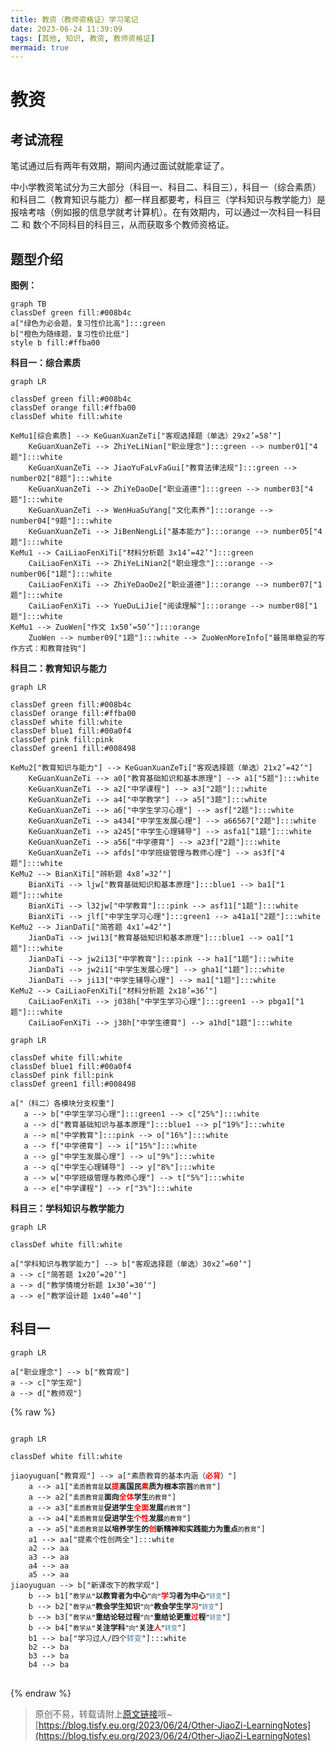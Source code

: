 ```yaml
---
title: 教资（教师资格证）学习笔记
date: 2023-06-24 11:39:09
tags: [其他, 知识, 教资, 教师资格证]
mermaid: true
---
```


# 教资

## 考试流程

笔试通过后有两年有效期，期间内通过面试就能拿证了。

中小学教资笔试分为三大部分（科目一、科目二、科目三），科目一（综合素质）和科目二（教育知识与能力）都一样且都要考，科目三（学科知识与教学能力）是报啥考啥（例如报的信息学就考计算机）。在有效期内，可以通过一次科目一科目二 和 数个不同科目的科目三，从而获取多个教师资格证。

## 题型介绍

**图例：**

```mermaid
graph TB
classDef green fill:#008b4c
a["绿色为必会题，复习性价比高"]:::green
b["橙色为随缘题，复习性价比低"]
style b fill:#ffba00
```

**科目一：综合素质**

```mermaid
graph LR

classDef green fill:#008b4c
classDef orange fill:#ffba00
classDef white fill:white

KeMu1[综合素质] --> KeGuanXuanZeTi["客观选择题（单选）29x2’=58’"]
    KeGuanXuanZeTi --> ZhiYeLiNian["职业理念"]:::green --> number01["4题"]:::white
    KeGuanXuanZeTi --> JiaoYuFaLvFaGui["教育法律法规"]:::green --> number02["8题"]:::white
    KeGuanXuanZeTi --> ZhiYeDaoDe["职业道德"]:::green --> number03["4题"]:::white
    KeGuanXuanZeTi --> WenHuaSuYang["文化素养"]:::orange --> number04["9题"]:::white
    KeGuanXuanZeTi --> JiBenNengLi["基本能力"]:::orange --> number05["4题"]:::white
KeMu1 --> CaiLiaoFenXiTi["材料分析题 3x14’=42’"]:::green
    CaiLiaoFenXiTi --> ZhiYeLiNian2["职业理念"]:::orange --> number06["1题"]:::white
    CaiLiaoFenXiTi --> ZhiYeDaoDe2["职业道德"]:::orange --> number07["1题"]:::white
    CaiLiaoFenXiTi --> YueDuLiJie["阅读理解"]:::orange --> number08["1题"]:::white
KeMu1 --> ZuoWen["作文 1x50’=50’"]:::orange
    ZuoWen --> number09["1题"]:::white --> ZuoWenMoreInfo["最简单稳妥的写作方式：和教育挂钩"]
```

**科目二：教育知识与能力**

```mermaid
graph LR

classDef green fill:#008b4c
classDef orange fill:#ffba00
classDef white fill:white
classDef blue1 fill:#00a0f4
classDef pink fill:pink
classDef green1 fill:#008498

KeMu2["教育知识与能力"] --> KeGuanXuanZeTi["客观选择题（单选）21x2’=42’"]
    KeGuanXuanZeTi --> a0["教育基础知识和基本原理"] --> a1["5题"]:::white
    KeGuanXuanZeTi --> a2["中学课程"] --> a3["2题"]:::white
    KeGuanXuanZeTi --> a4["中学教学"] --> a5["3题"]:::white
    KeGuanXuanZeTi --> a6["中学生学习心理"] --> asf["2题"]:::white
    KeGuanXuanZeTi --> a434["中学生发展心理"] --> a66567["2题"]:::white
    KeGuanXuanZeTi --> a245["中学生心理辅导"] --> asfa1["1题"]:::white
    KeGuanXuanZeTi --> a56["中学德育"] --> a23f["2题"]:::white
    KeGuanXuanZeTi --> afds["中学班级管理与教师心理"] --> as3f["4题"]:::white
KeMu2 --> BianXiTi["辨析题 4x8’=32’"]
    BianXiTi --> ljw["教育基础知识和基本原理"]:::blue1 --> ba1["1题"]:::white
    BianXiTi --> l32jw["中学教育"]:::pink --> asf11["1题"]:::white
    BianXiTi --> jlf["中学生学习心理"]:::green1 --> a41a1["2题"]:::white
KeMu2 --> JianDaTi["简答题 4x1’=42’"]
    JianDaTi --> jwi13["教育基础知识和基本原理"]:::blue1 --> oa1["1题"]:::white
    JianDaTi --> jw2i13["中学教育"]:::pink --> ha1["1题"]:::white
    JianDaTi --> jw2i1["中学生发展心理"] --> gha1["1题"]:::white
    JianDaTi --> ji13["中学生辅导心理"] --> ma1["1题"]:::white
KeMu2 --> CaiLiaoFenXiTi["材料分析题 2x18’=36’"]
    CaiLiaoFenXiTi --> j038h["中学生学习心理"]:::green1 --> pbga1["1题"]:::white
    CaiLiaoFenXiTi --> j38h["中学生德育"] --> a1hd["1题"]:::white
```

```mermaid
graph LR

classDef white fill:white
classDef blue1 fill:#00a0f4
classDef pink fill:pink
classDef green1 fill:#008498

a["（科二）各模块分支权重"]
   a --> b["中学生学习心理"]:::green1 --> c["25%"]:::white
   a --> d["教育基础知识与基本原理"]:::blue1 --> p["19%"]:::white
   a --> m["中学教育"]:::pink --> o["16%"]:::white
   a --> f["中学德育"] --> i["15%"]:::white
   a --> g["中学生发展心理"] --> u["9%"]:::white
   a --> q["中学生心理辅导"] --> y["8%"]:::white
   a --> w["中学班级管理与教师心理"] --> t["5%"]:::white
   a --> e["中学课程"] --> r["3%"]:::white
```

**科目三：学科知识与教学能力**

```mermaid
graph LR

classDef white fill:white

a["学科知识与教学能力"] --> b["客观选择题（单选）30x2’=60’"]
a --> c["简答题 1x20’=20’"]
a --> d["教学情境分析题 1x30’=30’"]
a --> e["教学设计题 1x40’=40’"]
```

## 科目一

```mermaid
graph LR

a["职业理念"] --> b["教育观"]
a --> c["学生观"]
a --> d["教师观"]
```

{% raw %}
<pre>
<code class="mermaid">
graph LR

classDef white fill:white

jiaoyuguan["教育观"] --> a["素质教育的基本内涵（<b><span style='color: red'>必背</span></b>）"]
    a --> a1["<small>素质教育是</small><b>以<span style='color: red'>提</span>高国民<span style='color: red'>素</span>质为根本宗旨</b><small>的教育</small>"]
    a --> a2["<small>素质教育是</small><b>面向<span style='color: red'>全体</span>学生</b><small>的教育</small>"]
    a --> a3["<small>素质教育是</small><b>促进学生<span style='color: red'>全面</span>发展</b><small>的教育</small>"]
    a --> a4["<small>素质教育是</small><b>促进学生<span style='color: red'>个性</span>发展</b><small>的教育</small>"]
    a --> a5["<small>素质教育是</small><b>以培养学生的<span style='color: red'>创</span>新精神和实践能力为重点</b><small>的教育</small>"]
    a1 --> aa["提素个性创两全"]:::white
    a2 --> aa
    a3 --> aa
    a4 --> aa
    a5 --> aa
jiaoyuguan --> b["新课改下的教学观"]
    b --> b1["<small>教学从“</small><b>以教育者为中心</b><small>”向“</small><b><span style='color: red'>学</span>习者为中心</b><small>”<span style='color: #4079a0'>转变</span></small>"]
    b --> b2["<small>教学从“</small><b>教会学生知识</b><small>”向“</small><b>教会学生学<span style='color: red'>习</span></b><small>”<span style='color: #4079a0'>转变</span></small>"]
    b --> b3["<small>教学从“</small><b>重结论轻过程</b><small>”向“</small><b>重结论更重<span style='color: red'>过</span>程</b><small>”<span style='color: #4079a0'>转变</span></small>"]
    b --> b4["<small>教学从“</small><b>关注学科</b><small>”向“</small><b>关注<span style='color: red'>人</span></b><small>”<span style='color: #4079a0'>转变</span></small>"]
    b1 --> ba["学习过人/四个<span style='color: #4079a0'>转变</span>"]:::white
    b2 --> ba
    b3 --> ba
    b4 --> ba
</code>
</pre>
{% endraw %}

> 原创不易，转载请附上[原文链接](https://blog.tisfy.eu.org/2023/06/24/Other-JiaoZi-LearningNotes)哦~
> [https://blog.tisfy.eu.org/2023/06/24/Other-JiaoZi-LearningNotes](https://blog.tisfy.eu.org/2023/06/24/Other-JiaoZi-LearningNotes)